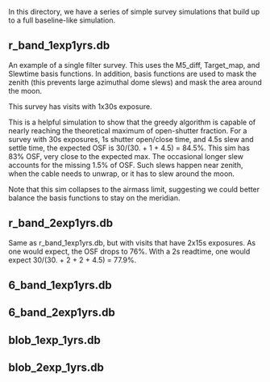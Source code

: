 
In this directory, we have a series of simple survey simulations that build up to a full baseline-like simulation.



## r_band_1exp1yrs.db

An example of a single filter survey. This uses the M5_diff, Target_map, and Slewtime basis functions. In addition, basis functions are used to mask the zenith (this prevents large azimuthal dome slews) and mask the area around the moon. 

This survey has visits with 1x30s exposure.

This is a helpful simulation to show that the greedy algorithm is capable of nearly reaching the theoretical maximum of open-shutter fraction. For a survey with 30s exposures, 1s shutter open/close time, and 4.5s slew and settle time, the expected OSF is 30/(30. + 1 + 4.5) = 84.5%.  This sim has 83% OSF, very close to the expected max. The occasional longer slew accounts for the missing 1.5% of OSF. Such slews happen near zenith, when the cable needs to unwrap, or it has to slew around the moon.

Note that this sim collapses to the airmass limit, suggesting we could better balance the basis functions to stay on the meridian.

## r_band_2exp1yrs.db

Same as r_band_1exp1yrs.db, but with visits that have 2x15s exposures. As one would expect, the OSF drops to 76%. With a 2s readtime, one would expect 30/(30. + 2 + 2 + 4.5) = 77.9%. 


## 6_band_1exp1yrs.db 


## 6_band_2exp1yrs.db 


## blob_1exp_1yrs.db  


## blob_2exp_1yrs.db  

